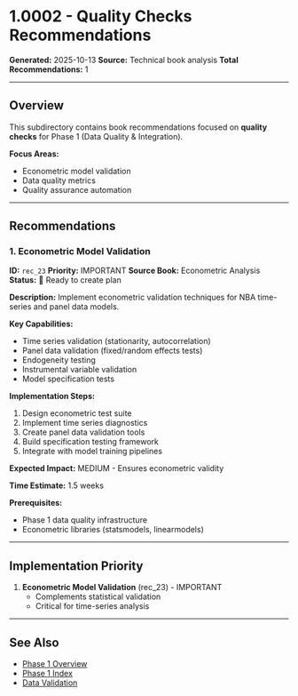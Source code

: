 # 1.0002 - Quality Checks Recommendations

**Generated:** 2025-10-13
**Source:** Technical book analysis
**Total Recommendations:** 1

---

## Overview

This subdirectory contains book recommendations focused on **quality checks** for Phase 1 (Data Quality & Integration).

**Focus Areas:**
- Econometric model validation
- Data quality metrics
- Quality assurance automation

---

## Recommendations

### 1. Econometric Model Validation

**ID:** `rec_23`
**Priority:** IMPORTANT
**Source Book:** Econometric Analysis
**Status:** 📝 Ready to create plan

**Description:**
Implement econometric validation techniques for NBA time-series and panel data models.

**Key Capabilities:**
- Time series validation (stationarity, autocorrelation)
- Panel data validation (fixed/random effects tests)
- Endogeneity testing
- Instrumental variable validation
- Model specification tests

**Implementation Steps:**
1. Design econometric test suite
2. Implement time series diagnostics
3. Create panel data validation tools
4. Build specification testing framework
5. Integrate with model training pipelines

**Expected Impact:** MEDIUM - Ensures econometric validity

**Time Estimate:** 1.5 weeks

**Prerequisites:**
- Phase 1 data quality infrastructure
- Econometric libraries (statsmodels, linearmodels)

---

## Implementation Priority

1. **Econometric Model Validation** (rec_23) - IMPORTANT
   - Complements statistical validation
   - Critical for time-series analysis

---

## See Also

- [Phase 1 Overview](/Users/ryanranft/nba-simulator-aws/docs/phases/phase_1/)
- [Phase 1 Index](../BOOK_RECOMMENDATIONS_INDEX.md)
- [Data Validation](../1.0001_data_validation/RECOMMENDATIONS_FROM_BOOKS.md)





